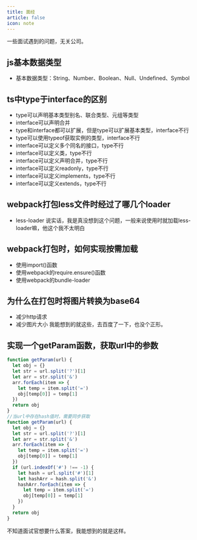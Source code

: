 ```yaml
---
title: 面经
article: false
icon: note
---
```


一些面试遇到的问题，无关公司。
<!-- more -->
## js基本数据类型
- 基本数据类型：String、Number、Boolean、Null、Undefined、Symbol
## ts中type于interface的区别 
- type可以声明基本类型别名、联合类型、元组等类型
- interface可以声明合并
- type和interface都可以扩展，但是type可以扩展基本类型，interface不行
- type可以使用typeof获取实例的类型，interface不行
- interface可以定义多个同名的接口，type不行
- interface可以定义类，type不行
- interface可以定义声明合并，type不行
- interface可以定义readonly，type不行
- interface可以定义implements，type不行
- interface可以定义extends，type不行

## webpack打包less文件时经过了哪几个loader
- less-loader
说实话，我是真没想到这个问题，一般来说使用时就加载less-loader嘛，他这个我不太明白

## webpack打包时，如何实现按需加载
- 使用import()函数
- 使用webpack的require.ensure()函数
- 使用webpack的bundle-loader

## 为什么在打包时将图片转换为base64
- 减少http请求
- 减少图片大小
我能想到的就这些，去百度了一下，也没个正形。

## 实现一个getParam函数，获取url中的参数
```js
function getParam(url) {
  let obj = {}
  let str = url.split('?')[1]
  let arr = str.split('&')
  arr.forEach(item => {
    let temp = item.split('=')
    obj[temp[0]] = temp[1]
  })
  return obj
}
//当url中存在hash值时，需要同步获取
function getParam(url) {
  let obj = {}
  let str = url.split('?')[1]
  let arr = str.split('&')
  arr.forEach(item => {
    let temp = item.split('=')
    obj[temp[0]] = temp[1]
  })
  if (url.indexOf('#') !== -1) {
    let hash = url.split('#')[1]
    let hashArr = hash.split('&')
    hashArr.forEach(item => {
      let temp = item.split('=')
      obj[temp[0]] = temp[1]
    })
  }
  return obj
}
```
不知道面试官想要什么答案，我能想到的就是这样。